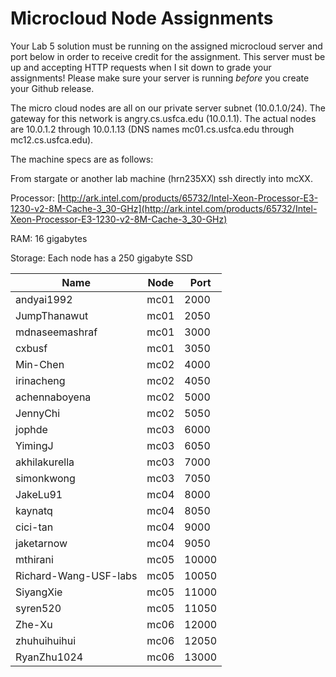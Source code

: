 Microcloud Node Assignments
===========================

Your Lab 5 solution must be running on the assigned microcloud server and port below in order to receive credit for the assignment. This server must be up and accepting HTTP requests when I sit down to grade your assignments! Please make sure your server is running *before* you create your Github release.

The micro cloud nodes are all on our private server subnet (10.0.1.0/24).  The gateway for this network is angry.cs.usfca.edu (10.0.1.1).  The actual nodes are 10.0.1.2 through 10.0.1.13 (DNS names mc01.cs.usfca.edu through mc12.cs.usfca.edu).

The machine specs are as follows:

From stargate or another lab machine (hrn235XX) ssh directly into mcXX.

Processor: [http://ark.intel.com/products/65732/Intel-Xeon-Processor-E3-1230-v2-8M-Cache-3_30-GHz](http://ark.intel.com/products/65732/Intel-Xeon-Processor-E3-1230-v2-8M-Cache-3_30-GHz)

RAM: 16 gigabytes

Storage: Each node has a 250 gigabyte SSD



| Name | Node | Port |
| ---- | ---- | ---- |
| andyai1992 | mc01 | 2000 |
| JumpThanawut | mc01 | 2050 |
| mdnaseemashraf | mc01 | 3000 |
| cxbusf | mc01 | 3050 |
| Min-Chen | mc02 | 4000 |
| irinacheng | mc02 | 4050 | 
| achennaboyena | mc02 | 5000 |
| JennyChi | mc02 | 5050 |
| jophde | mc03 | 6000 |
| YimingJ | mc03 | 6050 |
| akhilakurella | mc03 | 7000 |
| simonkwong | mc03 | 7050 |
| JakeLu91 | mc04 | 8000 |
| kaynatq | mc04 | 8050 |
| cici-tan | mc04 | 9000 |
| jaketarnow | mc04 | 9050 |
| mthirani | mc05 | 10000 |
| Richard-Wang-USF-labs | mc05 | 10050 |
| SiyangXie | mc05 | 11000 |
| syren520 | mc05 | 11050 |
| Zhe-Xu | mc06 | 12000 |
| zhuhuihuihui  | mc06  | 12050 |
| RyanZhu1024 | mc06 | 13000 |